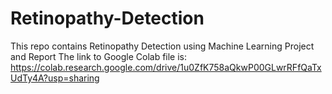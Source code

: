 # Retinopathy-Detection

This repo contains Retinopathy Detection using Machine Learning Project and Report
The link to Google Colab file is: https://colab.research.google.com/drive/1u0ZfK758aQkwP00GLwrRFfQaTxUdTy4A?usp=sharing
